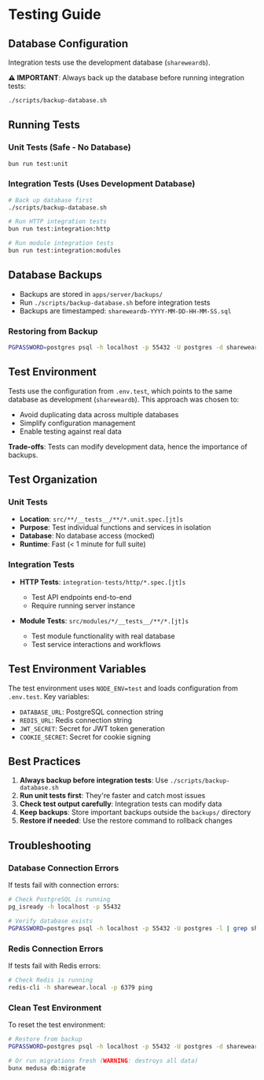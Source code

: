 # Testing Guide

## Database Configuration
Integration tests use the development database (`shareweardb`).

**⚠️ IMPORTANT**: Always back up the database before running integration tests:
```bash
./scripts/backup-database.sh
```

## Running Tests

### Unit Tests (Safe - No Database)
```bash
bun run test:unit
```

### Integration Tests (Uses Development Database)
```bash
# Back up database first
./scripts/backup-database.sh

# Run HTTP integration tests
bun run test:integration:http

# Run module integration tests
bun run test:integration:modules
```

## Database Backups
- Backups are stored in `apps/server/backups/`
- Run `./scripts/backup-database.sh` before integration tests
- Backups are timestamped: `shareweardb-YYYY-MM-DD-HH-MM-SS.sql`

### Restoring from Backup
```bash
PGPASSWORD=postgres psql -h localhost -p 55432 -U postgres -d shareweardb < backups/shareweardb-YYYY-MM-DD-HH-MM-SS.sql
```

## Test Environment
Tests use the configuration from `.env.test`, which points to the same database as development (`shareweardb`). This approach was chosen to:
- Avoid duplicating data across multiple databases
- Simplify configuration management
- Enable testing against real data

**Trade-offs**: Tests can modify development data, hence the importance of backups.

## Test Organization

### Unit Tests
- **Location**: `src/**/__tests__/**/*.unit.spec.[jt]s`
- **Purpose**: Test individual functions and services in isolation
- **Database**: No database access (mocked)
- **Runtime**: Fast (< 1 minute for full suite)

### Integration Tests
- **HTTP Tests**: `integration-tests/http/*.spec.[jt]s`
  - Test API endpoints end-to-end
  - Require running server instance

- **Module Tests**: `src/modules/*/__tests__/**/*.[jt]s`
  - Test module functionality with real database
  - Test service interactions and workflows

## Test Environment Variables
The test environment uses `NODE_ENV=test` and loads configuration from `.env.test`. Key variables:
- `DATABASE_URL`: PostgreSQL connection string
- `REDIS_URL`: Redis connection string
- `JWT_SECRET`: Secret for JWT token generation
- `COOKIE_SECRET`: Secret for cookie signing

## Best Practices
1. **Always backup before integration tests**: Use `./scripts/backup-database.sh`
2. **Run unit tests first**: They're faster and catch most issues
3. **Check test output carefully**: Integration tests can modify data
4. **Keep backups**: Store important backups outside the `backups/` directory
5. **Restore if needed**: Use the restore command to rollback changes

## Troubleshooting

### Database Connection Errors
If tests fail with connection errors:
```bash
# Check PostgreSQL is running
pg_isready -h localhost -p 55432

# Verify database exists
PGPASSWORD=postgres psql -h localhost -p 55432 -U postgres -l | grep shareweardb
```

### Redis Connection Errors
If tests fail with Redis errors:
```bash
# Check Redis is running
redis-cli -h sharewear.local -p 6379 ping
```

### Clean Test Environment
To reset the test environment:
```bash
# Restore from backup
PGPASSWORD=postgres psql -h localhost -p 55432 -U postgres -d shareweardb < backups/shareweardb-YYYY-MM-DD-HH-MM-SS.sql

# Or run migrations fresh (WARNING: destroys all data)
bunx medusa db:migrate
```
